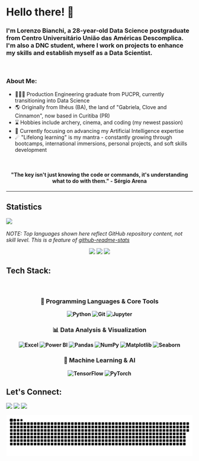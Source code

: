 # Hello there! 👋 

### I'm Lorenzo Bianchi, a 28-year-old Data Science postgraduate from Centro Universitário União das Américas Descomplica. I'm also a DNC student, where I work on projects to enhance my skills and establish myself as a Data Scientist.

<br/>

### About Me:

* 👩🏻‍🎓 Production Engineering graduate from PUCPR, currently transitioning into Data Science
* 🌎 Originally from Ilhéus (BA), the land of "Gabriela, Clove and Cinnamon", now based in Curitiba (PR)
* ⌛ Hobbies include archery, cinema, and coding (my newest passion)
* 🚀 Currently focusing on advancing my Artificial Intelligence expertise
* ☄ "Lifelong learning" is my mantra - constantly growing through bootcamps, international immersions, personal projects, and soft skills development

<br/>

<h4 align="center">"The key isn't just knowing the code or commands, it's understanding what to do with them." - Sérgio Arena </h4>

--------------------------------------------------------------

## Statistics
![](https://komarev.com/ghpvc/?username=Laurentius96&color=blue&style=flat&label=Profile+Views)

_NOTE: Top languages shown here reflect GitHub repository content, not skill level. This is a feature of [github-readme-stats](https://github.com/anuraghazra/github-readme-stats)_

<div align="center">
  
  <!-- GitHub Stats Card -->
  <img height="170em" src="https://github-readme-stats.vercel.app/api?username=Laurentius96&show_icons=true&count_private=true&hide_border=true&include_all_commits=true&theme=yeblu&cache_seconds=7200"/>
  
  <!-- Most Used Languages Card -->
  <img height="170em" src="https://github-readme-stats.vercel.app/api/top-langs/?username=Laurentius96&layout=compact&langs_count=8&hide_border=true&theme=yeblu&cache_seconds=7200"/>
  
  <!-- GitHub Streak Stats -->
  <img height="180em" src="https://github-readme-streak-stats.herokuapp.com/?user=Laurentius96&hide_border=true&theme=yeblu"/>
</div>

## Tech Stack:

<h4 align="center"> 
<div style="display: inline_block"><br>

### 🔹 Programming Languages & Core Tools
![Python](https://img.shields.io/badge/Python-3776AB?style=for-the-badge&logo=python&logoColor=white)
![Git](https://img.shields.io/badge/Git-F05032?style=for-the-badge&logo=git&logoColor=white)
![Jupyter](https://img.shields.io/badge/Jupyter-F37626?style=for-the-badge&logo=jupyter&logoColor=white)

### 📊 Data Analysis & Visualization
![Excel](https://img.shields.io/badge/Excel-217346?style=for-the-badge&logo=microsoft-excel&logoColor=white)
![Power BI](https://img.shields.io/badge/Power_BI-F2C811?style=for-the-badge&logo=powerbi&logoColor=black)
![Pandas](https://img.shields.io/badge/Pandas-150458?style=for-the-badge&logo=pandas&logoColor=white)
![NumPy](https://img.shields.io/badge/NumPy-013243?style=for-the-badge&logo=numpy&logoColor=white)
![Matplotlib](https://img.shields.io/badge/Matplotlib-11557c?style=for-the-badge&logo=python&logoColor=white)
![Seaborn](https://img.shields.io/badge/Seaborn-3776AB?style=for-the-badge&logo=python&logoColor=white)

### 🤖 Machine Learning & AI
![TensorFlow](https://img.shields.io/badge/TensorFlow-FF6F00?style=for-the-badge&logo=tensorflow&logoColor=white)
![PyTorch](https://img.shields.io/badge/PyTorch-EE4C2C?style=for-the-badge&logo=pytorch&logoColor=white)

</div>
</h4>


## Let's Connect:
<div> 
  <a href="https://www.instagram.com/cb.lorenzo/" target="_blank"><img src="https://img.shields.io/badge/-Instagram-%23E4405F?style=for-the-badge&logo=instagram&logoColor=white" target="_blank"></a>
  <a href = "mailto:bianchi92@hotmail.com"><img src="https://img.shields.io/badge/Microsoft_Outlook-0078D4?style=for-the-badge&logo=microsoft-outlook&logoColor=white"></a>
  <a href="https://www.linkedin.com/in/cb-lorenzo/" target="_blank"><img src="https://img.shields.io/badge/-LinkedIn-%230077B5?style=for-the-badge&logo=linkedin&logoColor=white" target="_blank"></a> 

<div align="left">
  <!-- Seus outros cards e estatísticas aqui -->

  ![Snake animation](https://github.com/Laurentius96/Laurentius96/blob/output/github-contribution-grid-snake.svg)
</div>


  
<!-- 
 ![Snake animation](https://github.com/Laurentius96/Laurentius96/blob/output/github-contribution-grid-snake.svg)
</div>

-->

<!--
**Laurentius96/Laurentius96** is a ✨ _special_ ✨ repository because its `README.md` (this file) appears on your GitHub profile.

Here are some ideas to get you started:

- 🔭 I’m currently working on ...
- 🌱 I’m currently learning ...
- 👯 I’m looking to collaborate on ...
- 🤔 I’m looking for help with ...
- 💬 Ask me about ...
- 📫 How to reach me: ...
- 😄 Pronouns: ...
- ⚡ Fun fact: ... 
        
<div>
  <a href="https://github.com/rafaballerini">
  <img height="180em" src="https://github-readme-stats.vercel.app/api?username=Laurentius96&show_icons=true&count_private=true&hide_border=true&include_all_commits=true&theme=yeblu"/>
  <img height="180em" src="https://github-readme-stats.vercel.app/api/top-langs?username=brunoemferreira&layout=compact&langs_count=20&hide_border=true&theme=yeblu"/>
  <img height="180em" src="https://github-readme-streak-stats.herokuapp.com/?user=Laurentius96&hide_border=true&theme=yeblu"/>
</div>        
        
-->
